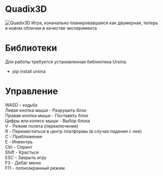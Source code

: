 # Quadix3D
![Quadix3D](https://i.imgur.com/yYQdork.png)
Игра, изначально планировавшаяся как двумерная, теперь в новом обличии в качестве эксперимента 
# Библиотеки
Для работы требуется установленная библиотека Ursina:<br/>
- pip install ursina<br/>
# Управление
WASD - ходьба<br/>
Левая кнопка мыши - Разрушить блок<br/>
Правая кнопка мыши - Поставить блок<br/>
Цифры или колесо мыши - Выбор блока<br/>
V - Режим полета (переключение)<br/>
R - Переместиться в центр платформы (в случае падения с нее)<br/>
C - Приближение<br/>
E - Инвентрь<br/>
Ctrl - Спринт<br/>
Shift - Красться<br/>
ESC - Закрыть игру<br/>
F3 - Дебаг меню<br/>
F11 - полноэкранный режим<br/>
